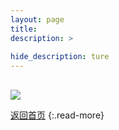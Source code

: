 ```yaml
---
layout: page
title: 
description: >
  
hide_description: ture
---
```



## 

![](/interviews/jp/WiiU/agmj/vol1/img/mainvisual7.jpg)






[返回首页](../../../../../)
{:.read-more}
